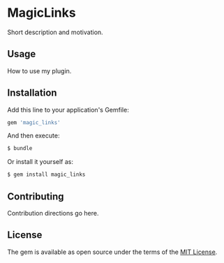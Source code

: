 # MagicLinks
Short description and motivation.

## Usage
How to use my plugin.

## Installation
Add this line to your application's Gemfile:

```ruby
gem 'magic_links'
```

And then execute:
```bash
$ bundle
```

Or install it yourself as:
```bash
$ gem install magic_links
```

## Contributing
Contribution directions go here.

## License
The gem is available as open source under the terms of the [MIT License](https://opensource.org/licenses/MIT).
